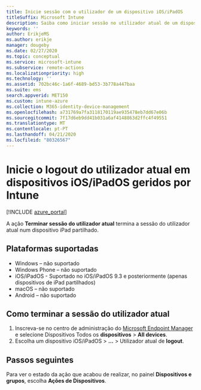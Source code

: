 ```yaml
---
title: Inicie sessão com o utilizador de um dispositivo iOS/iPadOS
titleSuffix: Microsoft Intune
description: Saiba como iniciar sessão no utilizador atual de um dispositivo iOS/iPadOS com Intune."
keywords: ''
author: ErikjeMS
ms.author: erikje
manager: dougeby
ms.date: 02/27/2020
ms.topic: conceptual
ms.service: microsoft-intune
ms.subservice: remote-actions
ms.localizationpriority: high
ms.technology: ''
ms.assetid: 702bc46c-1a6f-4689-bd53-3b778a447baa
ms.suite: ems
search.appverid: MET150
ms.custom: intune-azure
ms.collection: M365-identity-device-management
ms.openlocfilehash: a731769a7fa3118170119ae935478eb7dd67e06b
ms.sourcegitcommit: 7f17d6eb9dd41b031a6af4148863d2ffc4f49551
ms.translationtype: MT
ms.contentlocale: pt-PT
ms.lasthandoff: 04/21/2020
ms.locfileid: "80326567"
---
```

# <a name="logout-the-current-user-on-intune-managed-iosipados-devices"></a>Inicie o logout do utilizador atual em dispositivos iOS/iPadOS geridos por Intune


[!INCLUDE [azure_portal](../includes/azure_portal.md)]

A ação **Terminar sessão do utilizador atual** termina a sessão do utilizador atual num dispositivo iPad partilhado. 

## <a name="supported-platforms"></a>Plataformas suportadas

- Windows – não suportado
- Windows Phone – não suportado
- iOS/iPadOS - Suportado no iOS/iPadOS 9.3 e posteriormente (apenas dispositivos de iPad partilhados)
- macOS – não suportado
- Android – não suportado

## <a name="how-to-log-out-the-current-user"></a>Como terminar a sessão do utilizador atual

1. Inscreva-se no centro de administração do [Microsoft Endpoint Manager](https://go.microsoft.com/fwlink/?linkid=2109431) e selecione Dispositivos Todos os **dispositivos** > **All devices**.
2. Escolha um dispositivo iOS/iPadOS > **...**  > Utilizador atual de **logout**.

## <a name="next-steps"></a>Passos seguintes

Para ver o estado da ação que acabou de realizar, no painel **Dispositivos e grupos**, escolha **Ações de Dispositivos**.
